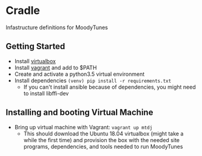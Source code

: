 # Cradle
Infastructure definitions for MoodyTunes


## Getting Started

- Install [virtualbox](https://www.virtualbox.org/wiki/Downloads)
- Install [vagrant](https://www.vagrantup.com/downloads.html) and add to $PATH
- Create and activate a python3.5 virtual environment
- Install dependencies `(venv) pip install -r requirements.txt`
	- If you can't install ansible because of dependencies, you might need to install libffi-dev


## Installing and booting Virtual Machine

- Bring up virtual machine with Vagrant: `vagrant up mtdj`
	- This should download the Ubuntu 18.04 virtualbox (might take a while the first time) and provision the box with the needed site programs, dependencies, and tools needed to run MoodyTunes
